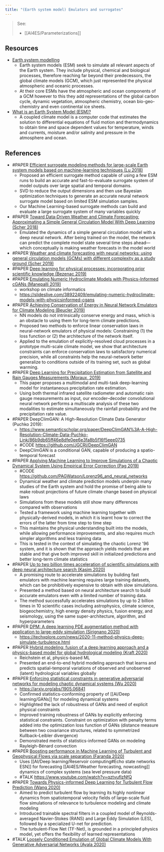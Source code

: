 ```yaml
---
title: "(Earth system model) Emulators and surrogates"
---
```


> See:
> - [[AI4ES/Parameterizations]]

## Resources
- [Earth system modelling](https://www.climateurope.eu/earth-system-modeling-a-definition/)
	- Earth system models (ESM) seek to simulate all relevant aspects of the Earth system. They include physical, chemical and biological processes, therefore reaching far beyond their predecessors, the global climate models (GCM), which just represented the physical atmospheric and oceanic processes.
	- At their core ESMs have the atmospheric and ocean components of a GCM however to this they add representations of the global carbon cycle, dynamic vegetation, atmospheric chemistry, ocean bio-geo-chemistry and even continental ice sheets.
- [What is an Earth System Model (ESM)?](https://soccom.princeton.edu/content/what-earth-system-model-esm)
	- A coupled climate model is a computer code that estimates the solution to differential equations of fluid motion and thermodynamics to obtain time and space dependent values for temperature, winds and currents, moisture and/or salinity and pressure in the atmosphere and ocean. 


## References
- #PAPER [Efficient surrogate modeling methods for large-scale Earth system models based on machine-learning techniques (Lu 2018)](https://gmd.copernicus.org/articles/12/1791/2019/)
	- Proposed an efficient surrogate method capable of using a few ESM runs to build an accurate and fast-to-evaluate surrogate system of model outputs over large spatial and temporal domains. 
	- SVD to reduce the output dimensions and then use Bayesian optimization techniques to generate an accurate neural network surrogate model based on limited ESM simulation samples. 
	- Our Machine Learning-based surrogate methods can build and evaluate a large surrogate system of many variables quickly
- #PAPER [Toward Data‐Driven Weather and Climate Forecasting: Approximating a Simple General Circulation Model With Deep Learning (Scher 2018)](https://agupubs.onlinelibrary.wiley.com/doi/full/10.1029/2018GL080704)
	- Emulated the dynamics of a simple general circulation model with a deep neural network. After being trained on the model, the network can predict the complete model state several time steps ahead—which conceptually is making weather forecasts in the model world
- #PAPER [Weather and climate forecasting with neural networks: using general circulation models (GCMs) with different complexity as a study ground (Scher 2019)](https://gmd.copernicus.org/articles/12/2797/2019/)
- #PAPER [Deep learning for physical processes: incorporating prior scientific knowledge (Bezenac 2019)](https://iopscience.iop.org/article/10.1088/1742-5468/ab3195)
- #PAPER [Emulating Numeric Hydroclimate Models with Physics-Informed cGANs (Manepalli 2019)](https://par.nsf.gov/servlets/purl/10137369)
	- workshop on climate informatics
	- https://slideslive.com/38922409/emulating-numeric-hydroclimate-models-with-physicsinformed-cgans 
- #PAPER [Achieving Conservation of Energy in Neural Network Emulators for Climate Modeling (Beucler 2019)](https://arxiv.org/abs/1906.06622)
	- NN models do not intrinsically conserve energy and mass, which is an obstacle to using them for long-term climate predictions. 
	- Proposed two methods to enforce linear conservation laws in neural-network emulators of physical models: Constraining (1) the loss function or (2) the architecture of the network itself. 
	- Applied to the emulation of explicitly-resolved cloud processes in a prototype multi-scale climate model, we show that architecture constraints can enforce conservation laws to satisfactory numerical precision, while all constraints help the neural-network better generalize to conditions outside of its training set, such as global warming.
- #PAPER [Deep Learning for Precipitation Estimation from Satellite and Rain Gauges Measurements (Moraux, 2019)](https://www.mdpi.com/2072-4292/11/21/2463/htm)
	- This paper proposes a multimodal and multi-task deep-learning model for instantaneous precipitation rate estimation. 
	- Using both thermal infrared satellite radiometer and automatic rain gauge measurements as input, our encoder–decoder convolutional neural network performs a multiscale analysis of these two modalities to estimate simultaneously the rainfall probability and the precipitation rate value.
- #PAPER DeepClimGAN: A High-Resolution Climate Data Generator (Puchko 2019): 
	- https://www.semanticscholar.org/paper/DeepClimGAN%3A-A-High-Resolution-Climate-Data-Puchko-Link/86b9db65ff46e8dfe0ee6e3fa8b5f16f5eee0735
	- #CODE https://github.com/JGCRI/DeepClimGAN
	- DeepClimGAN is a conditional GAN, capable of producing a spatio-temporal forecast
- #PAPER [Applying Machine Learning to Improve Simulations of a Chaotic Dynamical System Using Empirical Error Correction (Pag 2019)](https://europepmc.org/article/PMC/6618166)
	- #CODE https://github.com/PAGWatson/Lorenz96_and_neural_networks
	- Dynamical weather and climate prediction models underpin many studies of the Earth system and hold the promise of being able to make robust projections of future climate change based on physical laws
	- Simulations from these models still show many differences compared with observations
	- Tested a framework using machine learning together with physically-derived models, in which it is learnt how to correct the errors of the latter from time step to time step
	- This maintains the physical understanding built into the models, while allowing performance improvements, and also requires much simpler algorithms and less training data
	- This is tested in the context of simulating the chaotic Lorenz '96 system, and it is shown that the approach yields models that are stable and that give both improved skill in initialized predictions and better long-term climate statistics
- #PAPER [Up to two billion times acceleration of scientific simulations with deep neural architecture search (Kasim 2020)](https://arxiv.org/abs/2001.08055)
	- A promising route to accelerate simulations by building fast emulators with machine learning requires large training datasets, which can be prohibitively expensive to obtain with slow simulations. 
	- Presented a method based on neural architecture search to build accurate emulators even with a limited number of training data. 
	- The method successfully accelerates simulations by up to 2 billion times in 10 scientific cases including astrophysics, climate science, biogeochemistry, high energy density physics, fusion energy, and seismology, using the same super-architecture, algorithm, and hyperparameters
- #PAPER [DPM: A deep learning PDE augmentation method with application to large-eddy simulation (Sirignano 2020)](https://www.sciencedirect.com/science/article/pii/S0021999120305854)
	- https://techxplore.com/news/2020-11-method-physics-deep-simulate-turbulence.html
- #PAPER [Hybrid modeling: fusion of a deep learning approach and a physics-based model for global hydrological modeling (Kraft 2020)](https://www.int-arch-photogramm-remote-sens-spatial-inf-sci.net/XLIII-B2-2020/1537/2020/)
	- Reichstein et al, physics-based ML
	- Presented an end-to-end hybrid modeling approach that learns and predicts spatial-temporal variations of observed and unobserved (latent) hydrological variables globally
- #PAPER [Enforcing statistical constraints in generative adversarial networks for modeling chaotic dynamical systems (Wu 2020)](https://www.sciencedirect.com/science/article/pii/S0021999119309143)
	- https://arxiv.org/abs/1905.06841
	- Confirmed statistics-conforming property of [[AI/Deep learning/GANs]] for modeling dynamical systems
	- Highlighted the lack of robustness of GANs and need of explicit physical constraints
	- Improved training robustness of GANs by explicitly enforcing statistical constraints. Constraint on optimization with penalty  terms  added  into  the  optimization loss function of GANs (distance measure between two covariance structures, related to symmetrized Kullback–Leibler divergence) 
	- Demonstrated merits of statistics-informed GANs on modeling Rayleigh-Bénard convection
- #PAPER [Boosting performance in Machine Learning of Turbulent and Geophysical Flows via scale separation (Faranda 2020)](https://npg.copernicus.org/preprints/npg-2020-39/)
	- Uses [[AI/Deep learning/Reservoir computing#Echo state networks ESN]] for forecasting [[AI4ES/Weather forecasting, nowcasting]] dynamics of complex systems (sea level pressure data)
	- #TALK https://www.youtube.com/watch?v=qztvuflzNfQ
- #PAPER [Towards Physics-informed Deep Learning for Turbulent Flow Prediction (Wang 2020)](https://arxiv.org/abs/1911.08655)
	- Aimed to predict turbulent flow by learning its highly nonlinear dynamics from spatiotemporal velocity fields of large-scale fluid flow simulations of relevance to turbulence modeling and climate modeling
	- Introduced trainable spectral filters in a coupled model of Reynolds-averaged Navier-Stokes (RANS) and Large Eddy Simulation (LES), followed by a specialized U-net for prediction.
	- The turbulent-Flow Net (TF-Net), is grounded in a principled physics model, yet offers the flexibility of learned representations
- #TALK [Loosely Conditioned Emulation of Global Climate Models With Generative Adversarial Networks (Ayala 2020)](https://www.climatechange.ai/papers/neurips2020/61.html)
